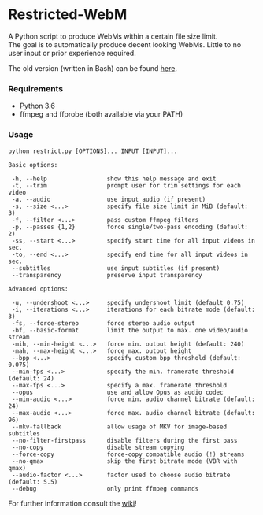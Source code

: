 # Restricted-WebM

A Python script to produce WebMs within a certain file size limit.  
The goal is to automatically produce decent looking WebMs. Little to no user input or prior experience required.    

The old version (written in Bash) can be found [here](https://github.com/HelpSeeker/Restricted-WebM-legacy-).

### Requirements

* Python 3.6
* ffmpeg and ffprobe (both available via your PATH)

### Usage
```
python restrict.py [OPTIONS]... INPUT [INPUT]...

Basic options:

 -h, --help                 show this help message and exit
 -t, --trim                 prompt user for trim settings for each video
 -a, --audio                use input audio (if present)
 -s, --size <...>           specify file size limit in MiB (default: 3)
 -f, --filter <...>         pass custom ffmpeg filters
 -p, --passes {1,2}         force single/two-pass encoding (default: 2)
 -ss, --start <...>         specify start time for all input videos in sec.
 -to, --end <...>           specify end time for all input videos in sec.
 --subtitles                use input subtitles (if present)
 --transparency             preserve input transparency

Advanced options:
 
 -u, --undershoot <...>     specify undershoot limit (default 0.75)
 -i, --iterations <...>     iterations for each bitrate mode (default: 3)
 -fs, --force-stereo        force stereo audio output
 -bf, --basic-format        limit the output to max. one video/audio stream
 -mih, --min-height <...>   force min. output height (default: 240)
 -mah, --max-height <...>   force max. output height
 --bpp <...>                specify custom bpp threshold (default: 0.075)
 --min-fps <...>            specify the min. framerate threshold (default: 24)
 --max-fps <...>            specify a max. framerate threshold
 --opus                     use and allow Opus as audio codec
 --min-audio <...>          force min. audio channel bitrate (default: 24)
 --max-audio <...>          force max. audio channel bitrate (default: 96)
 --mkv-fallback             allow usage of MKV for image-based subtitles
 --no-filter-firstpass      disable filters during the first pass
 --no-copy                  disable stream copying
 --force-copy               force-copy compatible audio (!) streams
 --no-qmax                  skip the first bitrate mode (VBR with qmax)
 --audio-factor <...>       factor used to choose audio bitrate (default: 5.5)
 --debug                    only print ffmpeg commands
```

For further information consult the [wiki](https://github.com/HelpSeeker/Restricted-WebM/wiki)!
